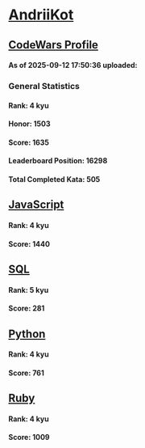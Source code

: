 # [AndriiKot](https://www.codewars.com/users/AndriiKot)

## [CodeWars Profile](https://www.codewars.com/users/AndriiKot)

#### As of 2025-09-12 17:50:36 uploaded:

### General Statistics

#### Rank: 4 kyu

#### Honor: 1503

#### Score: 1635

#### Leaderboard Position: 16298

#### Total Completed Kata: 505



## [JavaScript](https://github.com/AndriiKot/JavaScript__CodeWars)

#### Rank: 4 kyu

#### Score: 1440


## [SQL](https://github.com/AndriiKot/SQL__CodeWars)

#### Rank: 5 kyu

#### Score: 281


## [Python](https://github.com/AndriiKot/Python__CodeWars)

#### Rank: 4 kyu

#### Score: 761


## [Ruby](https://github.com/AndriiKot/Ruby__CodeWars)

#### Rank: 4 kyu

#### Score: 1009

